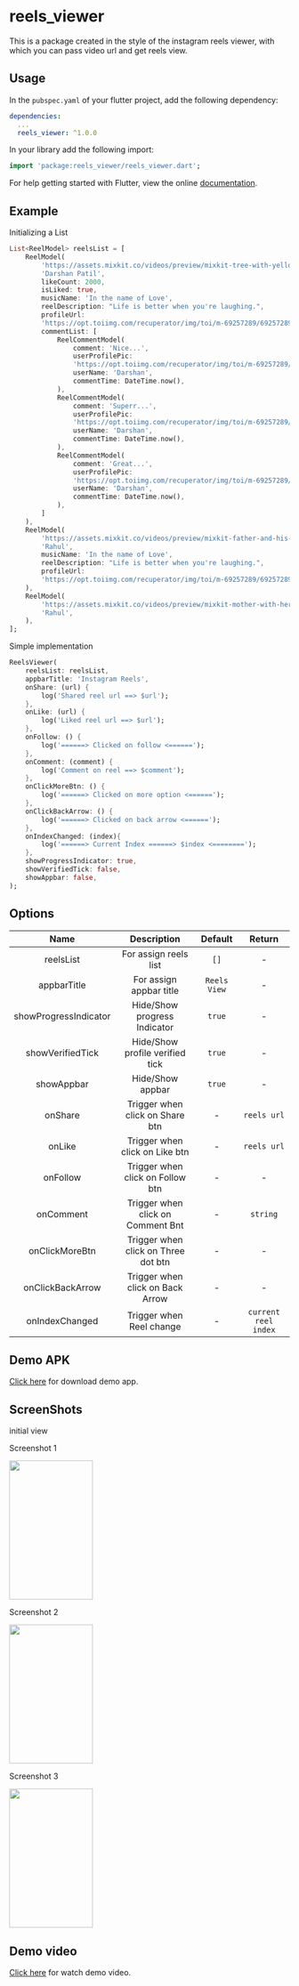 # reels_viewer

[comment]: <> (<a href="https://www.buymeacoffee.com/hslbetto" target="_blank"><img src="https://cdn.buymeacoffee.com/buttons/v2/default-blue.png" alt="Buy Me A Beer" style="width: 150px !important;"></a>)

This is a package created in the style of the instagram reels viewer, with which you can pass video url and get reels view.

## Usage

In the `pubspec.yaml` of your flutter project, add the following dependency:

```yaml
dependencies:
  ...
  reels_viewer: ^1.0.0
```

In your library add the following import:

```dart
import 'package:reels_viewer/reels_viewer.dart';
```

For help getting started with Flutter, view the online [documentation](https://flutter.io/).

## Example

Initializing a List

```dart
List<ReelModel> reelsList = [
    ReelModel(
        'https://assets.mixkit.co/videos/preview/mixkit-tree-with-yellow-flowers-1173-large.mp4',
        'Darshan Patil',
        likeCount: 2000,
        isLiked: true,
        musicName: 'In the name of Love',
        reelDescription: "Life is better when you're laughing.",
        profileUrl:
        'https://opt.toiimg.com/recuperator/img/toi/m-69257289/69257289.jpg',
        commentList: [
            ReelCommentModel(
                comment: 'Nice...',
                userProfilePic:
                'https://opt.toiimg.com/recuperator/img/toi/m-69257289/69257289.jpg',
                userName: 'Darshan',
                commentTime: DateTime.now(),
            ),
            ReelCommentModel(
                comment: 'Superr...',
                userProfilePic:
                'https://opt.toiimg.com/recuperator/img/toi/m-69257289/69257289.jpg',
                userName: 'Darshan',
                commentTime: DateTime.now(),
            ),
            ReelCommentModel(
                comment: 'Great...',
                userProfilePic:
                'https://opt.toiimg.com/recuperator/img/toi/m-69257289/69257289.jpg',
                userName: 'Darshan',
                commentTime: DateTime.now(),
            ),
        ]
    ),
    ReelModel(
        'https://assets.mixkit.co/videos/preview/mixkit-father-and-his-little-daughter-eating-marshmallows-in-nature-39765-large.mp4',
        'Rahul',
        musicName: 'In the name of Love',
        reelDescription: "Life is better when you're laughing.",
        profileUrl:
        'https://opt.toiimg.com/recuperator/img/toi/m-69257289/69257289.jpg',
    ),
    ReelModel(
        'https://assets.mixkit.co/videos/preview/mixkit-mother-with-her-little-daughter-eating-a-marshmallow-in-nature-39764-large.mp4',
        'Rahul',
    ),
];

```

Simple implementation

```dart
ReelsViewer(
    reelsList: reelsList,
    appbarTitle: 'Instagram Reels',
    onShare: (url) {
        log('Shared reel url ==> $url');
    },
    onLike: (url) {
        log('Liked reel url ==> $url');
    },
    onFollow: () {
        log('======> Clicked on follow <======');
    },
    onComment: (comment) {
        log('Comment on reel ==> $comment');
    },
    onClickMoreBtn: () {
        log('======> Clicked on more option <======');
    },
    onClickBackArrow: () {
        log('======> Clicked on back arrow <======');
    },
    onIndexChanged: (index){
        log('======> Current Index ======> $index <========');
    },
    showProgressIndicator: true,
    showVerifiedTick: false,
    showAppbar: false,
);
```

## Options

|          Name         |           Description               |   Default    |        Return        |
| :-------------------: | :---------------------------------: | :----------: | :------------------: |
| reelsList             | For assign reels list               |     `[]`     |          -           |
| appbarTitle           | For assign appbar title             | `Reels View` |          -           |
| showProgressIndicator | Hide/Show progress Indicator        |    `true`    |          -           |
| showVerifiedTick      | Hide/Show profile verified tick     |    `true`    |          -           |
| showAppbar            | Hide/Show appbar                    |    `true`    |          -           |
| onShare               | Trigger when click on Share btn     |      -       |      `reels url`     |
| onLike                | Trigger when click on Like btn      |      -       |      `reels url`     |
| onFollow              | Trigger when click on Follow btn    |      -       |          -           |
| onComment             | Trigger when click on Comment Bnt   |      -       |       `string`       |
| onClickMoreBtn        | Trigger when click on Three dot btn |      -       |          -           |
| onClickBackArrow      | Trigger when click on Back Arrow    |      -       |          -           |   
| onIndexChanged        | Trigger when Reel change            |      -       | `current reel index` |

## Demo APK

[Click here](https://github.com/patildarshan66/reels_viewer/blob/master/demo_apk/demo.apk) for download demo app.

## ScreenShots

initial view

Screenshot 1
<p float="left"> 
<img src="https://github.com/patildarshan66/reels_viewer/blob/master/screenshots/screenshot_1.jpg" width="150" height="250">
</p>  

Screenshot 2
<p float="left"> 
<img src="https://github.com/patildarshan66/reels_viewer/blob/master/screenshots/screenshot_2.jpg" width="150" height="250">
</p>  

Screenshot 3
<p float="left"> 
<img src="https://i.stack.imgur.com/N80YNl.png" width="150" height="250">
</p>  

## Demo video

[Click here](https://github.com/patildarshan66/reels_viewer/blob/master/screenshots/screenshot_video.mp4) for watch demo video.

